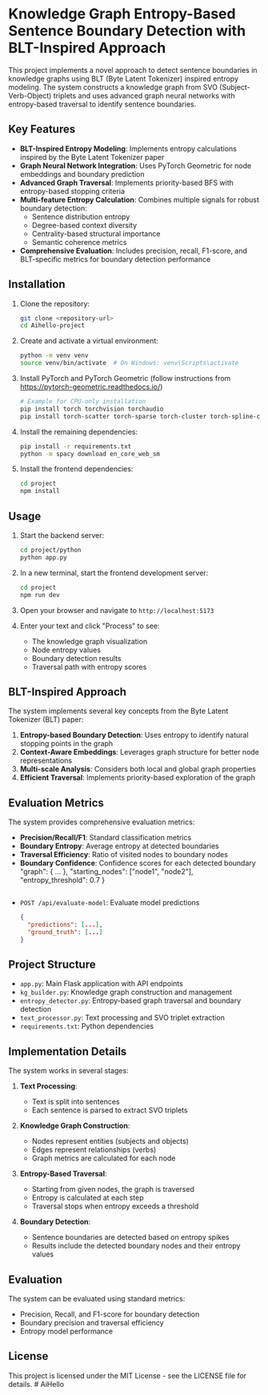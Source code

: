 # Knowledge Graph Entropy-Based Sentence Boundary Detection with BLT-Inspired Approach

This project implements a novel approach to detect sentence boundaries in knowledge graphs using BLT (Byte Latent Tokenizer) inspired entropy modeling. The system constructs a knowledge graph from SVO (Subject-Verb-Object) triplets and uses advanced graph neural networks with entropy-based traversal to identify sentence boundaries.

## Key Features

- **BLT-Inspired Entropy Modeling**: Implements entropy calculations inspired by the Byte Latent Tokenizer paper
- **Graph Neural Network Integration**: Uses PyTorch Geometric for node embeddings and boundary prediction
- **Advanced Graph Traversal**: Implements priority-based BFS with entropy-based stopping criteria
- **Multi-feature Entropy Calculation**: Combines multiple signals for robust boundary detection:
  - Sentence distribution entropy
  - Degree-based context diversity
  - Centrality-based structural importance
  - Semantic coherence metrics
- **Comprehensive Evaluation**: Includes precision, recall, F1-score, and BLT-specific metrics for boundary detection performance

## Installation

1. Clone the repository:
   ```bash
   git clone <repository-url>
   cd Aihello-project
   ```

2. Create and activate a virtual environment:
   ```bash
   python -m venv venv
   source venv/bin/activate  # On Windows: venv\Scripts\activate
   ```

3. Install PyTorch and PyTorch Geometric (follow instructions from https://pytorch-geometric.readthedocs.io/)
   ```bash
   # Example for CPU-only installation
   pip install torch torchvision torchaudio
   pip install torch-scatter torch-sparse torch-cluster torch-spline-conv torch-geometric -f https://data.pyg.org/whl/torch-1.9.0+cpu.html
   ```

4. Install the remaining dependencies:
   ```bash
   pip install -r requirements.txt
   python -m spacy download en_core_web_sm
   ```

5. Install the frontend dependencies:
   ```bash
   cd project
   npm install
   ```

## Usage

1. Start the backend server:
   ```bash
   cd project/python
   python app.py
   ```

2. In a new terminal, start the frontend development server:
   ```bash
   cd project
   npm run dev
   ```

3. Open your browser and navigate to `http://localhost:5173`

4. Enter your text and click "Process" to see:
   - The knowledge graph visualization
   - Node entropy values
   - Boundary detection results
   - Traversal path with entropy scores

## BLT-Inspired Approach

The system implements several key concepts from the Byte Latent Tokenizer (BLT) paper:

1. **Entropy-based Boundary Detection**: Uses entropy to identify natural stopping points in the graph
2. **Context-Aware Embeddings**: Leverages graph structure for better node representations
3. **Multi-scale Analysis**: Considers both local and global graph properties
4. **Efficient Traversal**: Implements priority-based exploration of the graph

## Evaluation Metrics

The system provides comprehensive evaluation metrics:

- **Precision/Recall/F1**: Standard classification metrics
- **Boundary Entropy**: Average entropy at detected boundaries
- **Traversal Efficiency**: Ratio of visited nodes to boundary nodes
- **Boundary Confidence**: Confidence scores for each detected boundary
    "graph": { ... },
    "starting_nodes": ["node1", "node2"],
    "entropy_threshold": 0.7
  }
  ```
- `POST /api/evaluate-model`: Evaluate model predictions
  ```json
  {
    "predictions": [...],
    "ground_truth": [...]
  }
  ```

## Project Structure

- `app.py`: Main Flask application with API endpoints
- `kg_builder.py`: Knowledge graph construction and management
- `entropy_detector.py`: Entropy-based graph traversal and boundary detection
- `text_processor.py`: Text processing and SVO triplet extraction
- `requirements.txt`: Python dependencies

## Implementation Details

The system works in several stages:

1. **Text Processing**:
   - Text is split into sentences
   - Each sentence is parsed to extract SVO triplets

2. **Knowledge Graph Construction**:
   - Nodes represent entities (subjects and objects)
   - Edges represent relationships (verbs)
   - Graph metrics are calculated for each node

3. **Entropy-Based Traversal**:
   - Starting from given nodes, the graph is traversed
   - Entropy is calculated at each step
   - Traversal stops when entropy exceeds a threshold

4. **Boundary Detection**:
   - Sentence boundaries are detected based on entropy spikes
   - Results include the detected boundary nodes and their entropy values

## Evaluation

The system can be evaluated using standard metrics:
- Precision, Recall, and F1-score for boundary detection
- Boundary precision and traversal efficiency
- Entropy model performance

## License

This project is licensed under the MIT License - see the LICENSE file for details.
#   A i H e l l o  
 